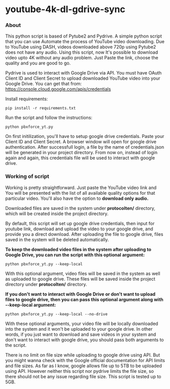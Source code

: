 # youtube-4k-dl-gdrive-sync
### About

This python script is based of Pytube2 and Pydrive. A simple python script that you can use Automate the process of YouTube video downloading. Due to YouTube using DASH, videos downloaded above 720p using Pytube2 does not have any audio. Using this script, now It's possible to download video upto 4K without any audio problem. Just Paste the link, choose the quality and you are good to go.

Pydrive is used to interact with Google Drive via API. You must have OAuth Client ID and Client Secret to upload downloaded YouTube video into your Google Drive. You can get that from: https://console.cloud.google.com/apis/credentials

Install requirements:

    pip install -r requirements.txt

Run the script and follow the instructions:

    python pbxforce_yt.py

On first initilization, you'll have to setup google drive credentials. Paste your Client ID and Client Secret. A browser window will open for google drive authentication. After successfull login, a file by the name of credentials.json will be generated in your project directory. From now on, instead of login again and again, this credentials file will be used to interact with google drive.

### Working of script

Working is pretty straightforward. Just paste the YouTube video link and You will be presented with the list of all available quality options for that particular video. You'll also have the option to <b>download only audio.</b> 

Downloaded files are saved in the system under <b>protocolten/</b> directory, which will be created inside the project directory.

By default, this script will set up google drive credentials, then input for youtube link, download and upload the video to your google drive, and provide you a direct download. After uploading the file to google drive, files saved in the system will be deleted automatically.

<b>To keep the downloaded video files in the system after uploading to Google Drive, you can run the script with this optional argument:</b>

    python pbxforce_yt.py --keep-local
    
With this optional argument, video files will be saved in the system as well as uploaded to google drive. These files will be saved inside the project directory under <b>protocolten/</b> directory.

<b>If you don't want to interact with Google Drive or don't want to upload files to google drive, then you can pass this optional argument along with --keep-local argument:</b>

    python pbxforce_yt.py --keep-local --no-drive
    
With these optional arguments, your video file will be locally downloaded into the system and it won't be uploaded to your google drive. In other words, if you just want to download and save videos in your system and don't want to interact with google drive, you should pass both arguments to the script.

There is no limit on file size while uploading to google drive using API. But you might wanna check with the Google official documentation for API limits and file sizes. As far as I know, google allows file up to 5TB to be uploaded using API. However neither this script nor pydrive limits the file size, so there should not be any issue regarding file size. This script is tested up to 5GB.
